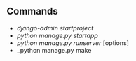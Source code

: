 ## Commands
- _django-admin startproject_ <name>
- _python manage.py startapp_ <name>
- _python manage.py runserver_ [options]
- _python manage.py make


